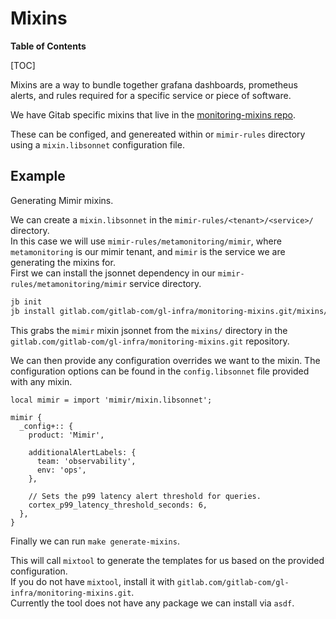 # Mixins

**Table of Contents**

[TOC]

Mixins are a way to bundle together grafana dashboards, prometheus alerts, and rules required for a specific service or piece of software.

We have Gitab specific mixins that live in the [monitoring-mixins repo](https://gitlab.com/gitlab-com/gl-infra/monitoring-mixins/-/tree/main).

These can be configed, and genereated within or `mimir-rules` directory using a `mixin.libsonnet` configuration file.

## Example

Generating Mimir mixins.

We can create a `mixin.libsonnet` in the `mimir-rules/<tenant>/<service>/` directory.\
In this case we will use `mimir-rules/metamonitoring/mimir`, where `metamonitoring` is our mimir tenant, and `mimir` is the service we are generating the mixins for.\
First we can install the jsonnet dependency in our `mimir-rules/metamonitoring/mimir` service directory.

```bash
jb init
jb install gitlab.com/gitlab-com/gl-infra/monitoring-mixins.git/mixins/mimir@main
```

This grabs the `mimir` mixin jsonnet from the `mixins/` directory in the `gitlab.com/gitlab-com/gl-infra/monitoring-mixins.git` repository.

We can then provide any configuration overrides we want to the mixin. The configuration options can be found in the `config.libsonnet` file provided with any mixin.

```jsonnet
local mimir = import 'mimir/mixin.libsonnet';

mimir {
  _config+:: {
    product: 'Mimir',

    additionalAlertLabels: {
      team: 'observability',
      env: 'ops',
    },

    // Sets the p99 latency alert threshold for queries.
    cortex_p99_latency_threshold_seconds: 6,
  },
}
```

Finally we can run `make generate-mixins`.

This will call `mixtool` to generate the templates for us based on the provided configuration.\
If you do not have `mixtool`, install it with `gitlab.com/gitlab-com/gl-infra/monitoring-mixins.git`.\
Currently the tool does not have any package we can install via `asdf`.
